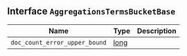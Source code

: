 ## Interface `AggregationsTermsBucketBase`

| Name | Type | Description |
| - | - | - |
| `doc_count_error_upper_bound` | [long](./long.md) | &nbsp; |
